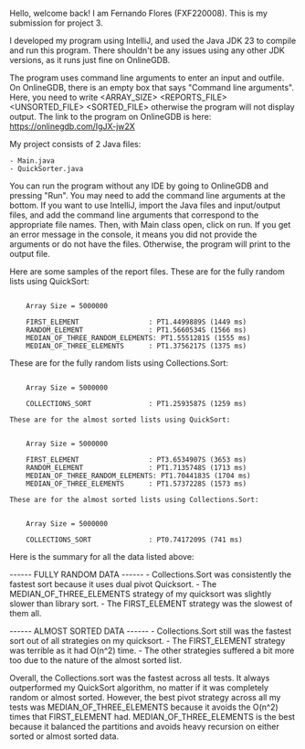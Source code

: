 Hello, welcome back! I am Fernando Flores (FXF220008). This is my submission for project 3.

I developed my program using IntelliJ, and used the Java JDK 23 to compile and run this program.
There shouldn't be any issues using any other JDK versions, as it runs just fine on OnlineGDB.

The program uses command line arguments to enter an input and outfile. On OnlineGDB, there is an
empty box that says "Command line arguments". Here, you need to write <ARRAY_SIZE> <REPORTS_FILE>
<UNSORTED_FILE> <SORTED_FILE> otherwise the program will not display output.
The link to the program on OnlineGDB is here: https://onlinegdb.com/IgJX-jw2X

My project consists of 2 Java files:

    - Main.java
    - QuickSorter.java

You can run the program without any IDE by going to OnlineGDB and pressing "Run". You may need to
add the command line arguments at the bottom. If you want to use IntelliJ, import the Java files
and input/output files, and add the command line arguments that correspond to the appropriate
file names. Then, with Main class open, click on run. If you get an error message in the console,
it means you did not provide the arguments or do not have the files. Otherwise, the program will
print to the output file.

Here are some samples of the report files. These are for the fully random lists using QuickSort:

~~~~~~~~~~~~~~~~~~~~~~~~~~~~~~~~~~~~~~~~~~~~~~~~~~~~~~~~~~~~~~~~~~~~~~~~~~~~~~~~~~~~~~~~~~~~~~~~~~~~~~~~~~~~~~~~~~

    Array Size = 5000000

    FIRST_ELEMENT                 : PT1.4499889S (1449 ms)
    RANDOM_ELEMENT                : PT1.5660534S (1566 ms)
    MEDIAN_OF_THREE_RANDOM_ELEMENTS: PT1.5551281S (1555 ms)
    MEDIAN_OF_THREE_ELEMENTS      : PT1.3756217S (1375 ms)

~~~~~~~~~~~~~~~~~~~~~~~~~~~~~~~~~~~~~~~~~~~~~~~~~~~~~~~~~~~~~~~~~~~~~~~~~~~~~~~~~~~~~~~~~~~~~~~~~~~~~~~~~~~~~~~~~~

These are for the fully random lists using Collections.Sort:

~~~~~~~~~~~~~~~~~~~~~~~~~~~~~~~~~~~~~~~~~~~~~~~~~~~~~~~~~~~~~~~~~~~~~~~~~~~~~~~~~~~~~~~~~~~~~~~~~~~~~~~~~~~~~~~~~~

    Array Size = 5000000

    COLLECTIONS_SORT              : PT1.2593587S (1259 ms)

~~~~~~~~~~~~~~~~~~~~~~~~~~~~~~~~~~~~~~~~~~~~~~~~~~~~~~~~~~~~~~~~~~~~~~~~~~~~~~~~~~~~~~~~~~~~~~~~~~~~~~~~~~~~~~~~~~

    These are for the almost sorted lists using QuickSort:

~~~~~~~~~~~~~~~~~~~~~~~~~~~~~~~~~~~~~~~~~~~~~~~~~~~~~~~~~~~~~~~~~~~~~~~~~~~~~~~~~~~~~~~~~~~~~~~~~~~~~~~~~~~~~~~~~~

    Array Size = 5000000

    FIRST_ELEMENT                 : PT3.6534907S (3653 ms)
    RANDOM_ELEMENT                : PT1.7135748S (1713 ms)
    MEDIAN_OF_THREE_RANDOM_ELEMENTS: PT1.7044183S (1704 ms)
    MEDIAN_OF_THREE_ELEMENTS      : PT1.5737228S (1573 ms)

~~~~~~~~~~~~~~~~~~~~~~~~~~~~~~~~~~~~~~~~~~~~~~~~~~~~~~~~~~~~~~~~~~~~~~~~~~~~~~~~~~~~~~~~~~~~~~~~~~~~~~~~~~~~~~~~~~

    These are for the almost sorted lists using Collections.Sort:

~~~~~~~~~~~~~~~~~~~~~~~~~~~~~~~~~~~~~~~~~~~~~~~~~~~~~~~~~~~~~~~~~~~~~~~~~~~~~~~~~~~~~~~~~~~~~~~~~~~~~~~~~~~~~~~~~~

    Array Size = 5000000

    COLLECTIONS_SORT              : PT0.7417209S (741 ms)

~~~~~~~~~~~~~~~~~~~~~~~~~~~~~~~~~~~~~~~~~~~~~~~~~~~~~~~~~~~~~~~~~~~~~~~~~~~~~~~~~~~~~~~~~~~~~~~~~~~~~~~~~~~~~~~~~~

Here is the summary for all the data listed above:

------ FULLY RANDOM DATA ------
    - Collections.Sort was consistently the fastest sort because it uses dual pivot Quicksort.
    - The MEDIAN_OF_THREE_ELEMENTS strategy of my quicksort was slightly slower than library sort.
    - The FIRST_ELEMENT strategy was the slowest of them all.

------ ALMOST SORTED DATA ------
    - Collections.Sort still was the fastest sort out of all strategies on my quicksort.
    - The FIRST_ELEMENT strategy was terrible as it had O(n^2) time.
    - The other strategies suffered a bit more too due to the nature of the almost sorted list.

Overall, the Collections.sort was the fastest across all tests. It always outperformed my QuickSort
algorithm, no matter if it was completely random or almost sorted. However, the best pivot strategy
across all my tests was MEDIAN_OF_THREE_ELEMENTS because it avoids the O(n^2) times that FIRST_ELEMENT
had. MEDIAN_OF_THREE_ELEMENTS is the best because it balanced the partitions and avoids heavy recursion
on either sorted or almost sorted data.
